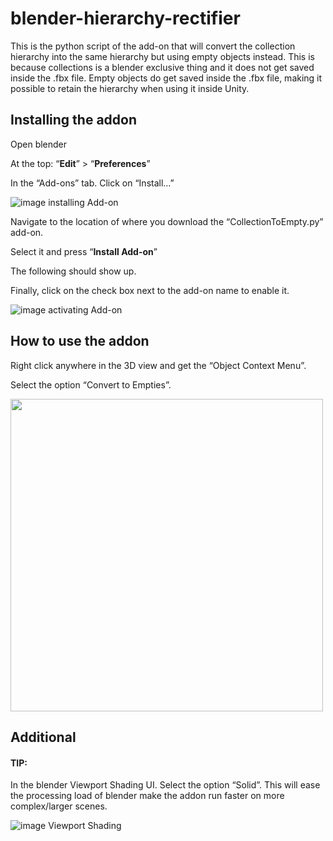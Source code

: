 # blender-hierarchy-rectifier

This is the python script of the add-on that will convert the collection hierarchy into the same hierarchy but using empty objects instead.
This is because collections is a blender exclusive thing and it does not get saved inside the .fbx file.
Empty objects do get saved inside the .fbx file, making it possible to retain the hierarchy when using it inside Unity.

## Installing the addon

Open blender

At the top: “**Edit**” > “**Preferences**”

In the “Add-ons” tab. Click on “Install…”

![image installing Add-on](https://user-images.githubusercontent.com/76707656/219386702-14533f7a-e274-43b6-9736-fcec1d8352fb.png)


Navigate to the location of where you download the “CollectionToEmpty.py” add-on.

Select it and press “**Install Add-on**”

The following should show up.

Finally, click on the check box next to the add-on name to enable it.

![image activating Add-on](https://user-images.githubusercontent.com/76707656/219388248-feed7cb1-c9e9-4231-adfd-31418ac0ddea.png)

## How to use the addon

Right click anywhere in the 3D view and get the “Object Context Menu”.

Select the option “Convert to Empties”.

<!---![image Object Context Menu](https://user-images.githubusercontent.com/76707656/219388591-a2e1d782-4859-4dd2-b400-de2c5deaa6a3.png)-->
<img src="https://user-images.githubusercontent.com/76707656/219388591-a2e1d782-4859-4dd2-b400-de2c5deaa6a3.png" height="500">

## Additional
#### TIP:
In the blender Viewport Shading UI. Select the option “Solid”. This will ease the processing load of blender make the addon run faster on more complex/larger scenes.

![image Viewport Shading](https://user-images.githubusercontent.com/76707656/219388742-191309ec-6793-47bf-9594-6efe413f0eee.png)
